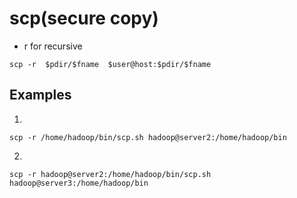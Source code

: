 # scp(secure copy)
- r for recursive
```shell
scp -r  $pdir/$fname  $user@host:$pdir/$fname
```

## Examples
1.
```shell
scp -r /home/hadoop/bin/scp.sh hadoop@server2:/home/hadoop/bin
```

2.
```shell
scp -r hadoop@server2:/home/hadoop/bin/scp.sh hadoop@server3:/home/hadoop/bin
``` 
